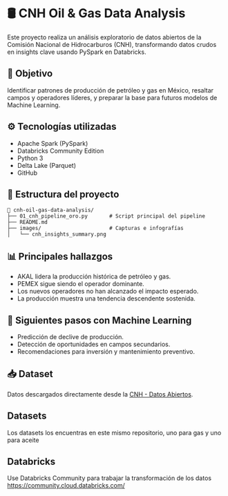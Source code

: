 # 🛢️ CNH Oil & Gas Data Analysis

Este proyecto realiza un análisis exploratorio de datos abiertos de la Comisión Nacional de Hidrocarburos (CNH), transformando datos crudos en insights clave usando PySpark en Databricks.

## 📌 Objetivo
Identificar patrones de producción de petróleo y gas en México, resaltar campos y operadores líderes, y preparar la base para futuros modelos de Machine Learning.

## ⚙️ Tecnologías utilizadas
- Apache Spark (PySpark)
- Databricks Community Edition
- Python 3
- Delta Lake (Parquet)
- GitHub

## 🧪 Estructura del proyecto

```
📁 cnh-oil-gas-data-analysis/
├── 01_cnh_pipeline_oro.py       # Script principal del pipeline
├── README.md
├── images/                      # Capturas e infografías
│   └── cnh_insights_summary.png
```

## 📊 Principales hallazgos

- AKAL lidera la producción histórica de petróleo y gas.
- PEMEX sigue siendo el operador dominante.
- Los nuevos operadores no han alcanzado el impacto esperado.
- La producción muestra una tendencia descendente sostenida.

## 🤖 Siguientes pasos con Machine Learning

- Predicción de declive de producción.
- Detección de oportunidades en campos secundarios.
- Recomendaciones para inversión y mantenimiento preventivo.

## 📥 Dataset

Datos descargados directamente desde la [CNH - Datos Abiertos](https://datos.gob.mx/busca/organization/cnh).

## Datasets

Los datasets los encuentras en este mismo repositorio, uno para gas y uno para aceite

## Databricks

Use Databricks Community para trabajar la transformación de los datos 
https://community.cloud.databricks.com/
